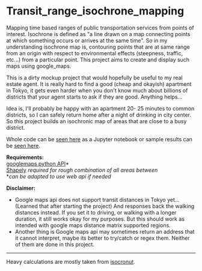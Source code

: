 # Transit_range_isochrone_mapping
Mapping time based ranges of public transportation services from points of interest. Isochrone is defined as "a line drawn on a map connecting points at which something occurs or arrives at the same time". So in my understanding isochrone map is, contouring points that are at same range from an origin with respect to environmental effects (steepness, traffic, etc...) from a particular point. This project aims to create and display such maps using google_maps.  

This is a dirty mockup project that would hopefully be useful to my real estate agent. It is really hard to find a good (cheap and okayish) apartment in Tokyo, it gets even harder when you don't know much about billions of districts that your agent starts to ask if they are good. Anything helps... 

Idea is, I'll probably be happy with an apartment 20- 25 minutes to common districts, so I can safely return home after a night of drinking in city center. So this project builds an isochronic map of areas that are close to a busy district.


Whole code can be [seen here](https://github.com/umutto/Transit_range_isochrone_mapping/blob/master/tokyo_ischrones_google_maps.ipynb) as a Jupyter notebook or sample results can be [seen here](https://umutto.github.io/Transit_range_isochrone_mapping/isochrone_maps/sample.html).

**Requirements:**  
[googlemaps python API](https://github.com/googlemaps/google-maps-services-python)*  
[Shapely](https://github.com/Toblerity/Shapely) *required for rough combination of all areas between*  
**can be adapted to use web api if needed*  

**Disclaimer:**  
- Google maps api does not support transit distances in Tokyo yet... (Learned that after starting the project) And responses back the walking distances instead. If you set it to driving, or walking with a longer duration, it still works okay for my purposes. But this should work as intended with google maps distance matrix supported regions.  
- Another thing is Google maps api may sometimes return an address that it cannot interpret, maybe its better to try/catch or regex them. Neither of them are done in this project.

---
Heavy calculations are mostly taken from [isocronut](https://github.com/drewfustin/isocronut).
